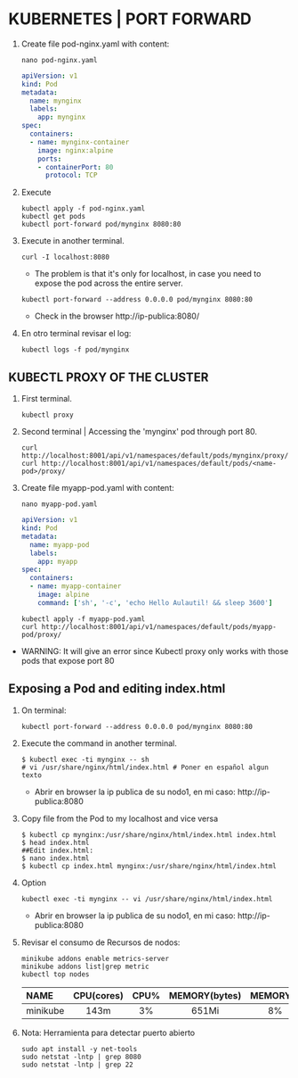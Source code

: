 # KUBERNETES | PORT FORWARD

1. Create file pod-nginx.yaml with content:

    ```console
    nano pod-nginx.yaml
    ```

    ```yaml
    apiVersion: v1
    kind: Pod
    metadata:
      name: mynginx
      labels:
        app: mynginx
    spec:
      containers:
      - name: mynginx-container
        image: nginx:alpine
        ports:
        - containerPort: 80
          protocol: TCP
    ```

2. Execute

    ```console
    kubectl apply -f pod-nginx.yaml
    kubectl get pods
    kubectl port-forward pod/mynginx 8080:80
    ```

3. Execute in another terminal.

    ```console
    curl -I localhost:8080
    ```

   - The problem is that it's only for localhost, in case you need to expose the pod across the entire server.

    ```console
    kubectl port-forward --address 0.0.0.0 pod/mynginx 8080:80
    ```

    - Check in the browser http://ip-publica:8080/

4. En otro terminal revisar el log:

    ```console
    kubectl logs -f pod/mynginx
    ```

## KUBECTL PROXY OF THE CLUSTER

1. First terminal.

    ```console
    kubectl proxy
    ```

2. Second terminal | Accessing the 'mynginx' pod through port 80.

    ```console
    curl http://localhost:8001/api/v1/namespaces/default/pods/mynginx/proxy/
    curl http://localhost:8001/api/v1/namespaces/default/pods/<name-pod>/proxy/
    ```

3. Create file myapp-pod.yaml with content:

    ```console
    nano myapp-pod.yaml
    ```

    ```yaml
    apiVersion: v1
    kind: Pod
    metadata:
      name: myapp-pod
      labels:
        app: myapp
    spec:
      containers:
      - name: myapp-container
        image: alpine
        command: ['sh', '-c', 'echo Hello Aulautil! && sleep 3600']
    ```

    ```console
    kubectl apply -f myapp-pod.yaml
    curl http://localhost:8001/api/v1/namespaces/default/pods/myapp-pod/proxy/
    ```

- WARNING: It will give an error since Kubectl proxy only works with those pods that expose port 80

## Exposing a Pod and editing index.html

1. On terminal:

    ```console
    kubectl port-forward --address 0.0.0.0 pod/mynginx 8080:80
    ```

2. Execute the command in another terminal.

    ```console
    $ kubectl exec -ti mynginx -- sh
    # vi /usr/share/nginx/html/index.html # Poner en español algun texto
    ```

    - Abrir en browser la ip publica de su nodo1, en mi caso: http://ip-publica:8080

3. Copy file from the Pod to my localhost and vice versa

    ```console
    $ kubectl cp mynginx:/usr/share/nginx/html/index.html index.html
    $ head index.html
    ##Edit index.html:
    $ nano index.html
    $ kubectl cp index.html mynginx:/usr/share/nginx/html/index.html
    ```

4. Option

    ```console
    kubectl exec -ti mynginx -- vi /usr/share/nginx/html/index.html
    ```

    - Abrir en browser la ip publica de su nodo1, en mi caso: http://ip-publica:8080

5. Revisar el consumo de Recursos de nodos:

    ```console
    minikube addons enable metrics-server
    minikube addons list|grep metric
    kubectl top nodes
    ```

    | NAME      | CPU(cores) |  CPU% |  MEMORY(bytes) |  MEMORY% |
    | :-------- |:----------:|:-----:|:--------------:|:--------:|
    | minikube  | 143m       |  3%   |  651Mi         |  8%      |

6. Nota: Herramienta para detectar puerto abierto

    ```console
    sudo apt install -y net-tools
    sudo netstat -lntp | grep 8080
    sudo netstat -lntp | grep 22
    ```
